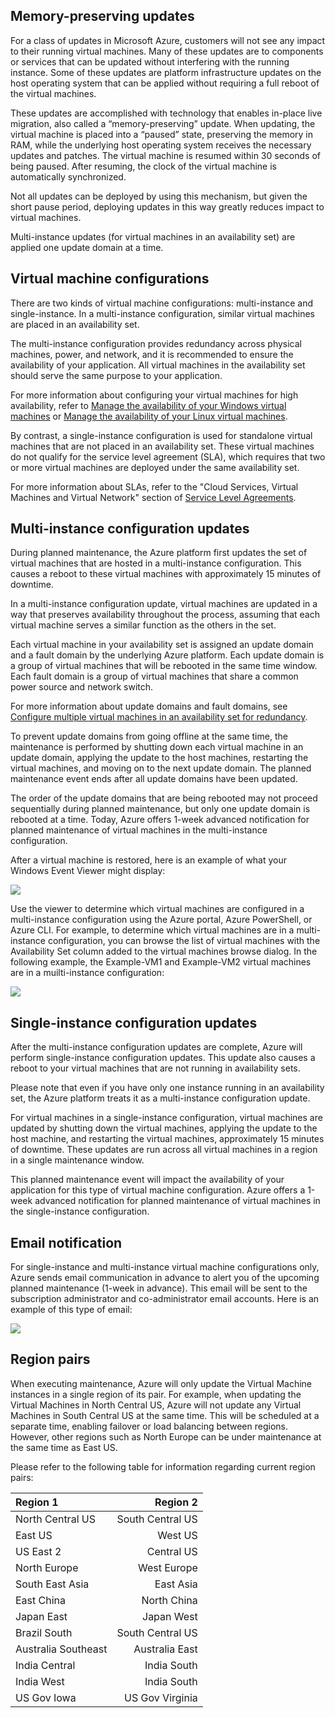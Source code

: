 

## Memory-preserving updates
For a class of updates in Microsoft Azure, customers will not see any impact to their running virtual machines. Many of these updates are to components or services that can be updated without interfering with the running instance. Some of these updates are platform infrastructure updates on the host operating system that can be applied without requiring a full reboot of the virtual machines.

These updates are accomplished with technology that enables in-place live migration, also called a “memory-preserving” update. When updating, the virtual machine is placed into a “paused” state, preserving the memory in RAM, while the underlying host operating system receives the necessary updates and patches. The virtual machine is resumed within 30 seconds of being paused. After resuming, the clock of the virtual machine is automatically synchronized.

Not all updates can be deployed by using this mechanism, but given the short pause period, deploying updates in this way greatly reduces impact to virtual machines.

Multi-instance updates (for virtual machines in an availability set) are applied one update domain at a time.  

## Virtual machine configurations
There are two kinds of virtual machine configurations: multi-instance and single-instance. In a multi-instance configuration, similar virtual machines are placed in an availability set.

The multi-instance configuration provides redundancy across physical machines, power, and network, and it is recommended to ensure the availability of your application. All virtual machines in the availability set should serve the same purpose to your application.

For more information about configuring your virtual machines for high availability, refer to [Manage the availability of your Windows virtual machines](../articles/virtual-machines/virtual-machines-windows-manage-availability.md) or [Manage the availability of your Linux virtual machines](../articles/virtual-machines/virtual-machines-linux-manage-availability.md).

By contrast, a single-instance configuration is used for standalone virtual machines that are not placed in an availability set. These virtual machines do not qualify for the service level agreement (SLA), which requires that two or more virtual machines are deployed under the same availability set.

For more information about SLAs, refer to the "Cloud Services, Virtual Machines and Virtual Network" section of [Service Level Agreements](https://azure.microsoft.com/support/legal/sla/).

## Multi-instance configuration updates
During planned maintenance, the Azure platform first updates the set of virtual machines that are hosted in a multi-instance configuration. This causes a reboot to these virtual machines with approximately 15 minutes of downtime.

In a multi-instance configuration update, virtual machines are updated in a way that preserves availability throughout the process, assuming that each virtual machine serves a similar function as the others in the set.

Each virtual machine in your availability set is assigned an update domain and a fault domain by the underlying Azure platform. Each update domain is a group of virtual machines that will be rebooted in the same time window. Each fault domain is a group of virtual machines that share a common power source and network switch.

For more information about update domains and fault domains, see [Configure multiple virtual machines in an availability set for redundancy](../articles/virtual-machines/virtual-machines-windows-manage-availability.md#configure-multiple-virtual-machines-in-an-availability-set-for-redundancy).

To prevent update domains from going offline at the same time, the maintenance is performed by shutting down each virtual machine in an update domain, applying the update to the host machines, restarting the virtual machines, and moving on to the next update domain. The planned maintenance event ends after all update domains have been updated.

The order of the update domains that are being rebooted may not proceed sequentially during planned maintenance, but only one update domain is rebooted at a time. Today, Azure offers 1-week advanced notification for planned maintenance of virtual machines in the multi-instance configuration.

After a virtual machine is restored, here is an example of what your Windows Event Viewer might display:

<!--Image reference-->
![][image2]

Use the viewer to determine which virtual machines are configured in a multi-instance configuration using the Azure portal, Azure PowerShell, or Azure CLI. For example, to determine which virtual machines are in a multi-instance configuration, you can browse the list of virtual machines with the Availability Set column added to the virtual machines browse dialog. In the following example, the Example-VM1 and Example-VM2 virtual machines are in a muilti-instance configuration:

<!--Image reference-->
![][image4]

## Single-instance configuration updates
After the multi-instance configuration updates are complete, Azure will perform single-instance configuration updates. This update also causes a reboot to your virtual machines that are not running in availability sets.

Please note that even if you have only one instance running in an availability set, the Azure platform treats it as a multi-instance configuration update.

For virtual machines in a single-instance configuration, virtual machines are updated by shutting down the virtual machines, applying the update to the host machine, and restarting the virtual machines, approximately 15 minutes of downtime. These updates are run across all virtual machines in a region in a single maintenance window.

This planned maintenance event will impact the availability of your application for this type of virtual machine configuration. Azure offers a 1-week advanced notification for planned maintenance of virtual machines in the single-instance configuration.

## Email notification
For single-instance and multi-instance virtual machine configurations only, Azure sends email communication in advance to alert you of the upcoming planned maintenance (1-week in advance). This email will be sent to the subscription administrator and co-administrator email accounts. Here is an example of this type of email:

<!--Image reference-->
![][image1]

## Region pairs
When executing maintenance, Azure will only update the Virtual Machine instances in a single region of its pair. For example, when updating the Virtual Machines in North Central US, Azure will not update any Virtual Machines in South Central US at the same time. This will be scheduled at a separate time, enabling failover or load balancing between regions. However, other regions such as North Europe can be under maintenance at the same time as East US.

Please refer to the following table for information regarding current region pairs:

| Region 1 | Region 2 |
|:--- | ---:|
| North Central US |South Central US |
| East US |West US |
| US East 2 |Central US |
| North Europe |West Europe |
| South East Asia |East Asia |
| East China |North China |
| Japan East |Japan West |
| Brazil South |South Central US |
| Australia Southeast |Australia East |
| India Central |India South |
| India West |India South |
| US Gov Iowa |US Gov Virginia |

<!--Anchors-->
[image1]: ./media/virtual-machines-common-planned-maintenance/vmplanned1.png
[image2]: ./media/virtual-machines-common-planned-maintenance/EventViewerPostReboot.png
[image3]: ./media/virtual-machines-planned-maintenance/RegionPairs.PNG
[image4]: ./media/virtual-machines-common-planned-maintenance/AvailabilitySetExample.png


<!--Link references-->
[Virtual Machines Manage Availability]: ../articles/virtual-machines/virtual-machines-windows-hero-tutorial.md

[Understand planned versus unplanned maintenance]: ../articles/virtual-machines/virtual-machines-windows-manage-availability.md#Understand-planned-versus-unplanned-maintenance/

